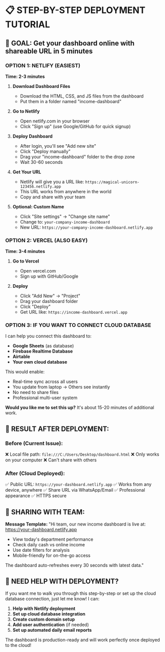 
# 📋 STEP-BY-STEP DEPLOYMENT TUTORIAL

## 🎯 GOAL: Get your dashboard online with shareable URL in 5 minutes

### OPTION 1: NETLIFY (EASIEST) 
**Time: 2-3 minutes**

1. **Download Dashboard Files**
   - Download the HTML, CSS, and JS files from the dashboard
   - Put them in a folder named "income-dashboard"

2. **Go to Netlify**
   - Open netlify.com in your browser
   - Click "Sign up" (use Google/GitHub for quick signup)

3. **Deploy Dashboard**
   - After login, you'll see "Add new site"
   - Click "Deploy manually"
   - Drag your "income-dashboard" folder to the drop zone
   - Wait 30-60 seconds

4. **Get Your URL**
   - Netlify will give you a URL like: `https://magical-unicorn-123456.netlify.app`
   - This URL works from anywhere in the world
   - Copy and share with your team

5. **Optional: Custom Name**
   - Click "Site settings" → "Change site name"
   - Change to: `your-company-income-dashboard`
   - New URL: `https://your-company-income-dashboard.netlify.app`

### OPTION 2: VERCEL (ALSO EASY)
**Time: 3-4 minutes**

1. **Go to Vercel**
   - Open vercel.com
   - Sign up with GitHub/Google

2. **Deploy**
   - Click "Add New" → "Project"
   - Drag your dashboard folder
   - Click "Deploy"
   - Get URL like: `https://income-dashboard.vercel.app`

### OPTION 3: IF YOU WANT TO CONNECT CLOUD DATABASE

I can help you connect this dashboard to:
- **Google Sheets** (as database)
- **Firebase Realtime Database**
- **Airtable**
- **Your own cloud database**

This would enable:
- Real-time sync across all users
- You update from laptop → Others see instantly
- No need to share files
- Professional multi-user system

**Would you like me to set this up?** It's about 15-20 minutes of additional work.

## 🎉 RESULT AFTER DEPLOYMENT:

### Before (Current Issue):
❌ Local file path: `file:///C:/Users/Desktop/dashboard.html`
❌ Only works on your computer
❌ Can't share with others

### After (Cloud Deployed):
✅ Public URL: `https://your-dashboard.netlify.app`
✅ Works from any device, anywhere
✅ Share URL via WhatsApp/Email
✅ Professional appearance
✅ HTTPS secure

## 📱 SHARING WITH TEAM:

**Message Template:**
"Hi team, our new income dashboard is live at:
https://your-dashboard.netlify.app

- View today's department performance
- Check daily cash vs online income
- Use date filters for analysis
- Mobile-friendly for on-the-go access

The dashboard auto-refreshes every 30 seconds with latest data."

## 🔧 NEED HELP WITH DEPLOYMENT?

If you want me to walk you through this step-by-step or set up the cloud database connection, just let me know! I can:

1. **Help with Netlify deployment**
2. **Set up cloud database integration** 
3. **Create custom domain setup**
4. **Add user authentication** (if needed)
5. **Set up automated daily email reports**

The dashboard is production-ready and will work perfectly once deployed to the cloud!
